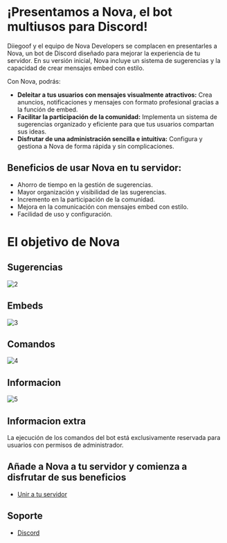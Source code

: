 # ¡Presentamos a Nova, el bot multiusos para Discord!

Diiegoof y el equipo de Nova Developers se complacen en presentarles a Nova, un bot de Discord diseñado para mejorar la experiencia de tu servidor.  En su versión inicial, Nova incluye un sistema de sugerencias y la capacidad de crear mensajes embed con estilo.

Con Nova, podrás:

* **Deleitar a tus usuarios con mensajes visualmente atractivos:**  Crea anuncios, notificaciones y mensajes con formato profesional gracias a la función de embed.
* **Facilitar la participación de la comunidad:**  Implementa un sistema de sugerencias organizado y eficiente para que tus usuarios compartan sus ideas.
* **Disfrutar de una administración sencilla e intuitiva:**  Configura y gestiona a Nova de forma rápida y sin complicaciones.

## Beneficios de usar Nova en tu servidor:

* Ahorro de tiempo en la gestión de sugerencias.
* Mayor organización y visibilidad de las sugerencias.
* Incremento en la participación de la comunidad.
* Mejora en la comunicación con mensajes embed con estilo.
* Facilidad de uso y configuración.

# El objetivo de Nova

## Sugerencias
![2](https://github.com/user-attachments/assets/86fcde52-4bed-4881-be39-0323d25e3e24)
## Embeds
![3](https://github.com/user-attachments/assets/f2ada431-c1b6-42df-b959-6f009ccb2f68)
## Comandos
![4](https://github.com/user-attachments/assets/2cb09efa-14c4-44d1-841d-31cc003164af)
## Informacion
![5](https://github.com/user-attachments/assets/3c80e604-037c-44c0-b662-72cc85b6f763)

## Informacion extra
La ejecución de los comandos del bot está exclusivamente reservada para usuarios con permisos de administrador.

## Añade a Nova a tu servidor y comienza a disfrutar de sus beneficios
* [Unir a tu servidor](https://discord.com/oauth2/authorize?client_id=1307422436609888416&permissions=8&integration_type=0&scope=bot)
## Soporte
* [Discord](https://discord.gg/xvnZYKDkTn)


